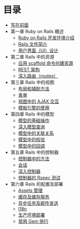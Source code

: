 # 目录

* [写在前面](README.md)
* 第一章 Ruby on Rails 概述
   * [Ruby on Rails 开发环境介绍](Chapter_1/1.1.md)
   * [Rails 文件简介](Chapter_1/1.2.md)
   * [用户界面（UI）设计](Chapter_1/1.3.md)
* 第二章 Rails 中的资源
   * [应用 scaffold 命令创建资源](Chapter_2/2.1.md)
   * [REST 架构](Chapter_2/2.2.md)
   * [深入路由（routes）](Chapter_2/2.3.md)
* 第三章 Rails 中的视图
   * [布局和辅助方法](Chapter_3/3.1.md)
   * [表单](Chapter_3/3.2.md)
   * [视图中的 AJAX 交互](Chapter_3/3.3.md)
   * [模板引擎的使用](Chapter_3/3.4.md)
* 第四章 Rails 中的模型
   * [模型的基础操作](Chapter_4/4.1.md)
   * [深入模型查询](Chapter_4/4.2.md)
   * [模型中的关联关系](Chapter_4/4.3.md)
   * [模型中的校验](Chapter_4/4.4.md)
   * [模型中的回调](Chapter_4/4.5.md)
* 第五章 Rails 中的控制器
   * [控制器中的方法](Chapter_5/5.1.md)
   * [会话](Chapter_5/5.2.md)
   * [深入控制器](Chapter_5/5.3.md)
   * [控制器的 Rspec 测试](Chapter_5/5.4.md)
* 第六章 Rails 的配置及部署
   * [Assets 管理](Chapter_6/6.1.md)
   * [缓存及缓存服务](Chapter_6/6.2.md)
   * [异步任务及邮件发送](Chapter_6/6.3.md)
   * [I18n](Chapter_6/6.4.md)
   * [生产环境部署](Chapter_6/6.5.md)
   * [常用 Gem 排行](Chapter_6/6.6.md)
